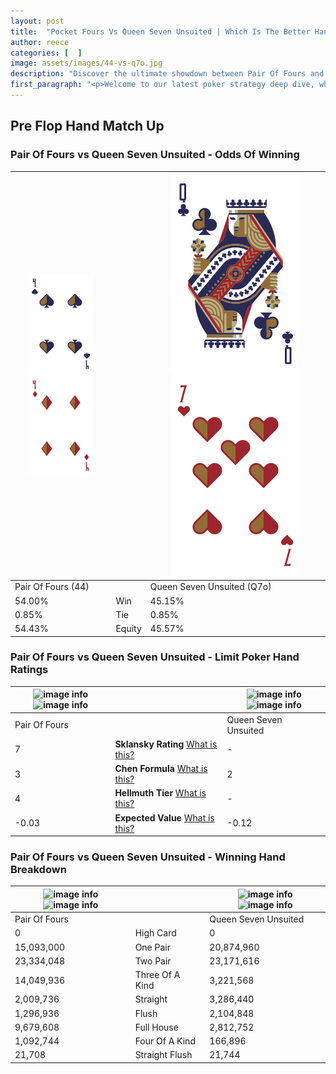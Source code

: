 ```yaml
---
layout: post
title:  "Pocket Fours Vs Queen Seven Unsuited | Which Is The Better Hand In Poker? A Complete Guide"
author: reece
categories: [  ]
image: assets/images/44-vs-q7o.jpg
description: "Discover the ultimate showdown between Pair Of Fours and Queen Seven Unsuited in poker! Uncover the odds, strategies, and scenarios where one hand triumphs over the other. Get ready to up your poker game with this thrilling analysis."
first_paragraph: "<p>Welcome to our latest poker strategy deep dive, where we're pitting two distinct hands against each other in a high-stakes showdown: Pair Of Fours vs Queen Seven Unsuited.</p><p>In the dynamic world of poker, every decision counts, and knowing which hand holds the upper hand is key to your success at the table.</p><p>In this article, we'll dissect these two hands, explore the scenarios where one dominates the other, and equip you with the knowledge to make strategic choices that can tip the odds in your favor.</p><p>Get ready to unravel the intriguing dynamics of these poker hands and elevate your game to new heights.</p>"
---
```




[comment]: # (sp0)

## Pre Flop Hand Match Up

<div class="table hand-ratings" markdown="1"> 



### Pair Of Fours vs Queen Seven Unsuited - Odds Of Winning


    
| ![image info](assets/images/hand1/4.png) ![image info](assets/images/hand1/4o.png) |  | ![image info](assets/images/hand2/Q.png) ![image info](assets/images/hand2/7o.png) |
| -------- | -------- | -------- |
| Pair Of Fours (44) |  | Queen Seven Unsuited (Q7o) |
| 54.00% | Win | 45.15% |
| 0.85% | Tie | 0.85% |
| 54.43% | Equity | 45.57% |




[comment]: # (sp1)



### Pair Of Fours vs Queen Seven Unsuited - Limit Poker Hand Ratings


    
| ![image info](https://www.riverpairs.com/assets/images/hand1/4.png) ![image info](https://www.riverpairs.com/assets/images/hand1/4o.png) |  | ![image info](https://www.riverpairs.com/assets/images/hand2/Q.png) ![image info](https://www.riverpairs.com/assets/images/hand2/7o.png) |
| -------- | -------- | -------- |
| Pair Of Fours |  | Queen Seven Unsuited |
| 7 | **Sklansky Rating** [What is this?](/sklansky-rating-explained) | - |
| 3 | **Chen Formula** [What is this?](/chen-formula-explained) | 2 |
| 4 | **Hellmuth Tier** [What is this?](/Hellmuth-tier-explained) | - |
| -0.03 | **Expected Value** [What is this?](/expected-value-explained) | -0.12 |




[comment]: # (sp2)



### Pair Of Fours vs Queen Seven Unsuited - Winning Hand Breakdown


    
| ![image info](https://www.riverpairs.com/assets/images/hand1/4.png) ![image info](https://www.riverpairs.com/assets/images/hand1/4o.png) |  | ![image info](https://www.riverpairs.com/assets/images/hand2/Q.png) ![image info](https://www.riverpairs.com/assets/images/hand2/7o.png) |
| -------- | -------- | -------- |
| Pair Of Fours |  | Queen Seven Unsuited |
| 0 | High Card | 0 |
| 15,093,000 | One Pair | 20,874,960 |
| 23,334,048 | Two Pair | 23,171,616 |
| 14,049,936 | Three Of A Kind | 3,221,568 |
| 2,009,736 | Straight | 3,286,440 |
| 1,296,936 | Flush | 2,104,848 |
| 9,679,608 | Full House | 2,812,752 |
| 1,092,744 | Four Of A Kind | 166,896 |
| 21,708 | Straight Flush | 21,744 |




[comment]: # (sp3)



</div>

[comment]: # (sp4)



[comment]: # (sp5)

